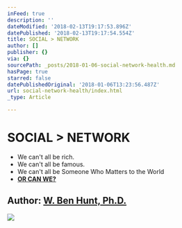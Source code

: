 ```yaml
---
inFeed: true
description: ''
dateModified: '2018-02-13T19:17:53.896Z'
datePublished: '2018-02-13T19:17:54.554Z'
title: SOCIAL > NETWORK
author: []
publisher: {}
via: {}
sourcePath: _posts/2018-01-06-social-network-health.md
hasPage: true
starred: false
datePublishedOriginal: '2018-01-06T13:23:56.487Z'
url: social-network-health/index.html
_type: Article

---
```

# **SOCIAL \> NETWORK**

* We can't all be rich.
* We can't all be famous.
* We can't all be Someone Who Matters to the World
* **[OR CAN WE?][0]**

## **Author: [W. Ben Hunt, Ph.D.][1]**
![](https://the-grid-user-content.s3-us-west-2.amazonaws.com/4a8e9630-1ede-47ca-be04-147dfc7baf04.jpg)

[0]: http://epsilontheory.com/the-two-churchills/
[1]: http://epsilontheory.com/search-posts/?author=bhunt